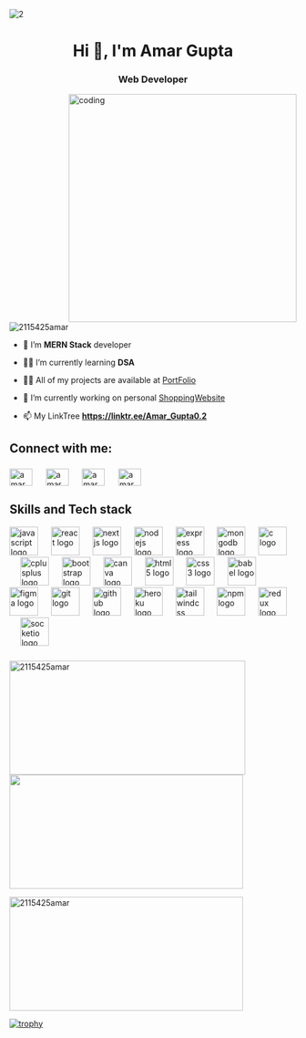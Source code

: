 ![2](https://github.com/user-attachments/assets/bca4b1ce-56ed-4e96-9f6e-c93d06837c44)

<h1 align="center">Hi 👋, I'm Amar Gupta</h1>
<h3 align="center">Web Developer</h3>
<img align="right" alt="coding" width="400" src="https://media.tenor.com/qJ5evVs-_uUAAAAC/coding.gif">
<!-- ![git1](https://github.com/user-attachments/assets/874efc16-aaae-4376-ad2d-f18a0ba64ff1) -->

<p align="left"> <img src="https://komarev.com/ghpvc/?username=2115425amar&label=Profile%20views&color=0e75b6&style=flat" alt="2115425amar" /> </p>


- 🌱 I’m **MERN Stack** developer

- 👨‍💻 I’m currently learning **DSA**

- 👨‍💻 All of my projects are available at [PortFolio](https://amar-gupta-portfolio.vercel.app/)

- 🔭 I’m currently working on personal [ShoppingWebsite](https://major-project-livid-rho.vercel.app/)

- 📫 My LinkTree **https://linktr.ee/Amar_Gupta0.2**

###

## Connect with me:
<h3 align="left"></h3>
<a href="https://www.linkedin.com/in/amar-gupta-381701241/" target="blank"><img align="center" src="https://raw.githubusercontent.com/rahuldkjain/github-profile-readme-generator/master/src/images/icons/Social/linked-in-alt.svg" alt="amar gupta" height="30" width="40" /></a>
&nbsp;&nbsp;&nbsp;&nbsp;
<a href="https://instagram.com/amar_gupta.02" target="blank"><img align="center" src="https://raw.githubusercontent.com/rahuldkjain/github-profile-readme-generator/master/src/images/icons/Social/instagram.svg" alt="amar_gupta.02" height="30" width="40" /></a>
 &nbsp;&nbsp;&nbsp;&nbsp;
 <a href="https://leetcode.com/u/Amar_Gupta02/" target="blank"><img align="center" src="https://raw.githubusercontent.com/rahuldkjain/github-profile-readme-generator/master/src/images/icons/Social/leet-code.svg" alt="amar_gupta" height="30" width="40" /></a>
 &nbsp;&nbsp;&nbsp;&nbsp;
  <a href="https://auth.geeksforgeeks.org/user/" target="blank"><img align="center" src="https://raw.githubusercontent.com/rahuldkjain/github-profile-readme-generator/master/src/images/icons/Social/geeks-for-geeks.svg" alt="amar_gupta" height="30" width="40" /></a>
 
###

## Skills and Tech stack

<div align="left">
  <img src="https://cdn.jsdelivr.net/gh/devicons/devicon/icons/javascript/javascript-plain.svg" height="50" alt="javascript logo"  />
  <img width="15" />
  <img src="https://cdn.jsdelivr.net/gh/devicons/devicon/icons/react/react-original-wordmark.svg" height="50" alt="react logo"  />
  <img width="15" />
  <img src="https://cdn.jsdelivr.net/gh/devicons/devicon/icons/nextjs/nextjs-original.svg" height="50" alt="nextjs logo"  />
  <img width="15" />
  <img src="https://cdn.jsdelivr.net/gh/devicons/devicon/icons/nodejs/nodejs-plain-wordmark.svg" height="50" alt="nodejs logo"  />
  <img width="15" />
  <img src="https://skillicons.dev/icons?i=express" height="50" alt="express logo"  />
  <img width="15" />
  <img src="https://cdn.jsdelivr.net/gh/devicons/devicon/icons/mongodb/mongodb-plain-wordmark.svg" height="50" alt="mongodb logo"  />
  <img width="15" />
  <img src="https://cdn.jsdelivr.net/gh/devicons/devicon/icons/c/c-original.svg" height="50" alt="c logo"  />
  <img width="15" />
  <img src="https://cdn.jsdelivr.net/gh/devicons/devicon/icons/cplusplus/cplusplus-original.svg" height="50" alt="cplusplus logo"  />
  <img width="15" />
<!--   <img src="https://cdn.jsdelivr.net/gh/devicons/devicon/icons/appwrite/appwrite-original.svg" height="50" alt="appwrite logo"  />
  <img width="15" /> -->
  <img src="https://cdn.jsdelivr.net/gh/devicons/devicon/icons/bootstrap/bootstrap-original.svg" height="50" alt="bootstrap logo"  />
  <img width="15" />
  <img src="https://cdn.jsdelivr.net/gh/devicons/devicon/icons/canva/canva-original.svg" height="50" alt="canva logo"  />
  <img width="15" />
  <img src="https://cdn.jsdelivr.net/gh/devicons/devicon/icons/html5/html5-plain-wordmark.svg" height="50" alt="html5 logo"  />
  <img width="15" />
  <img src="https://cdn.jsdelivr.net/gh/devicons/devicon/icons/css3/css3-original.svg" height="50" alt="css3 logo"  />
  <img width="15" />
<!--   <img src="https://cdn.jsdelivr.net/gh/devicons/devicon/icons/docker/docker-plain-wordmark.svg" height="50" alt="docker logo"  />
  <img width="15" /> -->
  <img src="https://skillicons.dev/icons?i=babel" height="50" alt="babel logo"  />
  <img width="15" />
  <img src="https://cdn.jsdelivr.net/gh/devicons/devicon/icons/figma/figma-original.svg" height="50" alt="figma logo"  />
  <img width="15" />
<!--   <img src="https://cdn.jsdelivr.net/gh/devicons/devicon/icons/firebase/firebase-plain-wordmark.svg" height="50" alt="firebase logo"  />
  <img width="15" /> -->
  <img src="https://cdn.jsdelivr.net/gh/devicons/devicon/icons/git/git-plain.svg" height="50" alt="git logo"  />
  <img width="15" />
  <img src="https://skillicons.dev/icons?i=github" height="50" alt="github logo"  />
  <img width="15" />
  <img src="https://cdn.jsdelivr.net/gh/devicons/devicon/icons/heroku/heroku-original-wordmark.svg" height="50" alt="heroku logo"  />
  <img width="15" />
<!--   <img src="https://cdn.jsdelivr.net/gh/devicons/devicon/icons/kubernetes/kubernetes-plain-wordmark.svg" height="50" alt="kubernetes logo"  />
  <img width="15" /> -->
<!--   <img src="https://cdn.jsdelivr.net/gh/devicons/devicon/icons/mysql/mysql-original-wordmark.svg" height="50" alt="mysql logo"  />
  <img width="15" /> -->
  <img src="https://cdn.simpleicons.org/tailwindcss/06B6D4" height="50" alt="tailwindcss logo"  />
  <img width="15" />
  <img src="https://cdn.jsdelivr.net/gh/devicons/devicon/icons/npm/npm-original-wordmark.svg" height="50" alt="npm logo"  />
  <img width="15" />
<!--   <img src="https://cdn.simpleicons.org/php/777BB4" height="50" alt="php logo"  />
  <img width="15" /> -->
<!--   <img src="https://cdn.jsdelivr.net/gh/devicons/devicon/icons/redis/redis-plain-wordmark.svg" height="50" alt="redis logo"  />
  <img width="15" /> -->
  <img src="https://skillicons.dev/icons?i=redux" height="50" alt="redux logo"  />
  <img width="15" />
<!--   <img src="https://skillicons.dev/icons?i=sass" height="50" alt="sass logo"  />
  <img width="15" /> -->
  <img src="https://img.shields.io/badge/Socket.io-010101?logo=socketdotio&logoColor=white&style=for-the-badge" height="50" alt="socketio logo"  />
</div>

###




<p><img width="414" height="200" align="left" justify="center" src="https://github-readme-streak-stats.herokuapp.com/?user=2115425Amar&theme=react&hide_border=false" alt="2115425amar" /></p>
<p ><img width="410" height="200" align="center" justify="center" src="https://github-readme-stats.vercel.app/api?username=2115425Amar&theme=react&show_icons=true&hide_border=false&count_private=true"  /></p>
<p><img width="410" height="200" src="https://github-readme-stats.vercel.app/api/top-langs/?username=2115425Amar&theme=react&show_icons=true&hide_border=false&layout=compact" alt="2115425amar" /></p>




[![trophy](https://github-profile-trophy.vercel.app/?username=2115425Amar)](https://github.com/2115425Amar/github-profile-trophy)

